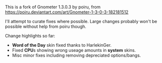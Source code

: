 This is a fork of Gnometer 1.3.0.3 by poiru, from https://poiru.deviantart.com/art/Gnometer-1-3-0-3-182181512

I'll attempt to curate fixes where possible.  Large changes probably won't be possible without help from poiru though.

Change highlights so far:

* **Word of the Day** skin fixed thanks to HarlekinGer.
* Fixed **CPU**s showing wrong useage amounts in **system** skins.
* Misc minor fixes including removing depreciated options/bangs.
